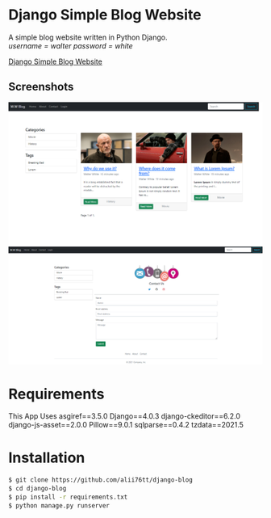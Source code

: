 # Django Simple Blog Website
A simple blog website written in Python Django.
<br/>
*username = walter*
*password = white*

[Django Simple Blog Website](https://wwblog.pythonanywhere.com/)

## Screenshots
![1](/images/home.png)
![2](/images/contact.png)

# Requirements
This App Uses 
asgiref==3.5.0
Django==4.0.3
django-ckeditor==6.2.0
django-js-asset==2.0.0
Pillow==9.0.1
sqlparse==0.4.2
tzdata==2021.5

# Installation

```sh
$ git clone https://github.com/alii76tt/django-blog
$ cd django-blog
$ pip install -r requirements.txt
$ python manage.py runserver
```

